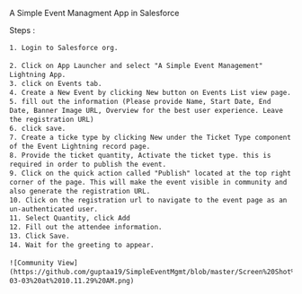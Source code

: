 A Simple Event Managment App in Salesforce

Steps :

    1. Login to Salesforce org.
	
    2. Click on App Launcher and select "A Simple Event Management" Lightning App.
    3. click on Events tab.
    4. Create a New Event by clicking New button on Events List view page.
    5. fill out the information (Please provide Name, Start Date, End Date, Banner Image URL, Overview for the best user experience. Leave the registration URL)
    6. click save.
    7. Create a ticke type by clicking New under the Ticket Type component of the Event Lightning record page.
    8. Provide the ticket quantity, Activate the ticket type. this is required in order to publish the event. 
    9. Click on the quick action called "Publish" located at the top right corner of the page. This will make the event visible in community and also generate the registration URL. 
    10. Click on the registration url to navigate to the event page as an un-authenticated user. 
    11. Select Quantity, click Add
    12. Fill out the attendee information.
    13. Click Save. 
    14. Wait for the greeting to appear. 
    
    ![Community View](https://github.com/guptaa19/SimpleEventMgmt/blob/master/Screen%20Shot%202020-03-03%20at%2010.11.29%20AM.png)
